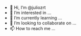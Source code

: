 - 👋 Hi, I’m @juliozrt
- 👀 I’m interested in ...
- 🌱 I’m currently learning ...
- 💞️ I’m looking to collaborate on ...
- 📫 How to reach me ...

<!---
juliozrt/juliozrt is a ✨ special ✨ repository because its `README.md` (this file) appears on your GitHub profile.
You can click the Preview link to take a look at your changes.
--->
